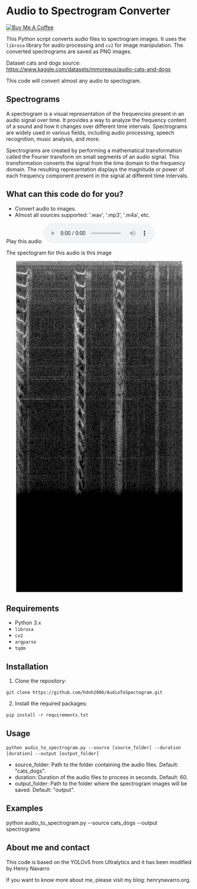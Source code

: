 
# Audio to Spectrogram Converter

<a href="https://www.buymeacoffee.com/hdnh2006" target="_blank"><img src="https://www.buymeacoffee.com/assets/img/custom_images/orange_img.png" alt="Buy Me A Coffee" style="height: 41px !important;width: 174px !important;box-shadow: 0px 3px 2px 0px rgba(190, 190, 190, 0.5) !important;-webkit-box-shadow: 0px 3px 2px 0px rgba(190, 190, 190, 0.5) !important;" ></a>


This Python script converts audio files to spectrogram images. It uses the `librosa` library for audio processing and `cv2` for image manipulation. The converted spectrograms are saved as PNG images.

Dataset cats and dogs source: https://www.kaggle.com/datasets/mmoreaux/audio-cats-and-dogs

This code will convert almost any audio to spectogram.

## Spectrograms
A spectrogram is a visual representation of the frequencies present in an audio signal over time. It provides a way to analyze the frequency content of a sound and how it changes over different time intervals. Spectrograms are widely used in various fields, including audio processing, speech recognition, music analysis, and more.

Spectrograms are created by performing a mathematical transformation called the Fourier transform on small segments of an audio signal. This transformation converts the signal from the time domain to the frequency domain. The resulting representation displays the magnitude or power of each frequency component present in the signal at different time intervals.

## What can this code do for you?
- Convert audio to images.
- Almost all sources supported: '.wav', '.mp3', '.m4a', etc.

Play this audio
<audio controls>
  <source src="cats_dogs/train/cat/cat_160.wav" type="audio/wav">
  Your browser does not support the audio element.
</audio>

The spectogram for this audio is this image
<div align="center">
  <img width="450" src="assets/cat_160.png">
</div>



## Requirements

- Python 3.x
- `librosa`
- `cv2`
- `argparse`
- `tqdm`

## Installation

1. Clone the repository:

```
git clone https://github.com/hdnh2006/AudioToSpectogram.git
```
  
2. Install the required packages:

```
pip install -r requirements.txt
```


## Usage

```
python audio_to_spectrogram.py --source [source_folder] --duration [duration] --output [output_folder]
```
- source_folder: Path to the folder containing the audio files. Default: "cats_dogs".
- duration: Duration of the audio files to process in seconds. Default: 60.
- output_folder: Path to the folder where the spectrogram images will be saved. Default: "output".

## Examples
python audio_to_spectrogram.py --source cats_dogs --output spectrograms

## About me and contact

This code is based on the YOLOv5 from Ultralytics and it has been modified by Henry Navarro
 
If you want to know more about me, please visit my blog: henrynavarro.org.

